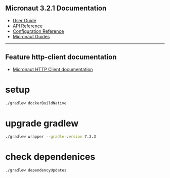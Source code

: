 ## Micronaut 3.2.1 Documentation

- [User Guide](https://docs.micronaut.io/3.2.1/guide/index.html)
- [API Reference](https://docs.micronaut.io/3.2.1/api/index.html)
- [Configuration Reference](https://docs.micronaut.io/3.2.1/guide/configurationreference.html)
- [Micronaut Guides](https://guides.micronaut.io/index.html)
---

## Feature http-client documentation

- [Micronaut HTTP Client documentation](https://docs.micronaut.io/latest/guide/index.html#httpClient)


# setup

```bash
./gradlew dockerBuildNative
```

# upgrade gradlew
```sh
./gradlew wrapper --gradle-version 7.3.3
```

# check dependenices
```sh
./gradlew dependencyUpdates
```